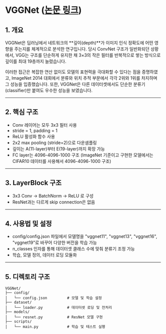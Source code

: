 # VGGNet ([논문 링크](https://arxiv.org/pdf/1409.1556))

## 1. 개요

VGGNet은 딥러닝에서 네트워크의 **깊이(depth)**가 이미지 인식 정확도에 어떤 영향을 주는지를 체계적으로 분석한 연구입니다. 당시 ConvNet 구조가 일반화되던 상황에서, VGG는 구조를 단순하게 유지한 채 3×3의 작은 필터를 반복적으로 쌓는 방식으로 깊이를 최대 19층까지 늘렸습니다.

이러한 접근은 복잡한 연산 없이도 모델의 표현력을 극대화할 수 있다는 점을 증명하였고, ImageNet 2014 대회에서 분류와 위치 추적 부문에서 각각 2위와 1위를 차지하며 그 성능을 입증했습니다. 또한, VGGNet은 다른 데이터셋에서도 단순한 분류기(classifier)만 붙여도 우수한 성능을 보였습니다.

---

## 2. 핵심 구조

- Conv 레이어는 모두 3x3 필터 사용
- stride = 1, padding = 1
- ReLU 활성화 함수 사용
- 2x2 max pooling (stride=2)으로 다운샘플링
- 깊이는 A(11-layer)부터 E(19-layer)까지 확장 가능
- FC layer는 4096-4096-1000 구조 (ImageNet 기준이고 구현한 모델에서는 CIFAR10 데이터를 사용해서 4096-4096-1000 구조)

---

## 3. LayerBlock 구조

- 3x3 Conv → BatchNorm → ReLU 로 구성
- ResNet과는 다르게 skip connection은 없음

---

## 4. 사용법 및 설정
- config/config.json 파일에서 모델명을 "vggnet11", "vggnet13", "vggnet16", "vggnet19"로 바꾸어 다양한 버전을 학습 가능
- n_classes 인자를 통해 데이터셋 클래스 수에 맞춰 분류기 조정 가능
- 학습, 모델 정의, 데이터 로딩 모듈화

---

## 5. 디렉토리 구조
```
VGGNet/
├── config/
│   └── config.json         # 모델 및 학습 설정
├── dataset/
│   └── loader.py           # 데이터셋 로딩 및 전처리
├── models/
│   └── resnet.py           # ResNet 모델 구현
├── scripts/
│   └── main.py             # 학습 및 테스트 실행